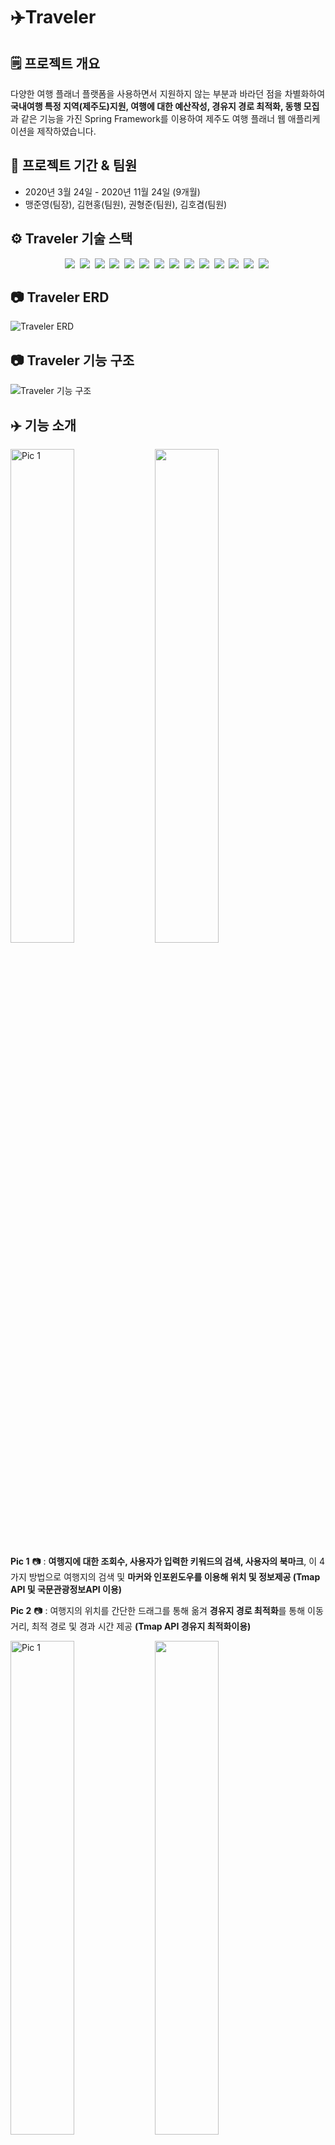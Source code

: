 # ✈️Traveler

## 🗒️ 프로젝트 개요

다양한 여행 플래너 플랫폼을 사용하면서 지원하지 않는 부분과 바라던 점을 차별화하여 **국내여행 특정 지역(제주도)지원, 여행에 대한 예산작성, 경유지 경로 최적화, 동행 모집**과 같은 기능을 가진 Spring Framework를 이용하여 제주도 여행 플래너 웹 애플리케이션을 제작하였습니다.

## 🚩 프로젝트 기간 & 팀원

- 2020년 3월 24일 - 2020년 11월 24일 (9개월)
- 맹준영(팀장), 김현홍(팀원), 권형준(팀원), 김호겸(팀원)

## ⚙️ Traveler 기술 스택
<p align="center">
  <img src="https://img.shields.io/badge/API-T_Map-red?style=flat">&nbsp 
  <img src="https://img.shields.io/badge/API-Kakao_Login-FFCD00?logo=kakao&style=flat&logoColor=white">&nbsp 
  <img src="https://img.shields.io/badge/API-국문_관광_정보-skyblue?style=flat">&nbsp 
  <img src="https://img.shields.io/badge/Library-Google_Chart-4285F4?style=flat&logo=google&logoColor=white">&nbsp 
  <img src="https://img.shields.io/badge/Library-Bootstrap-563D7C?style=flat&logo=bootstrap">&nbsp 
  <img src="https://img.shields.io/badge/Language-Java_8-007396?style=flat&logo=java&logoColor=white">&nbsp 
  <img src="https://img.shields.io/badge/Language-JavaScript-F7DF1E?style=flat&logo=javascript&logoColor=white">&nbsp 
  <img src="https://img.shields.io/badge/Language-JSP-orange?style=flat">&nbsp 
  <img src="https://img.shields.io/badge/Language-JSTL-green?style=flat">&nbsp 
  <img src="https://img.shields.io/badge/Language-jquery-0769AD?style=flat&logo=jquery&logoColor=white">&nbsp 
  <img src="https://img.shields.io/badge/Database-Oracle-F80000?style=flat&logo=oracle&logoColor=white">&nbsp 
  <img src="https://img.shields.io/badge/Database-Firebase-FFCA28?style=flat&logo=firebase&logoColor=white">&nbsp 
  <img src="https://img.shields.io/badge/Server-ApacheTomcat_8.5v-D22128?style=flat&logo=apahce&logoColor=white">&nbsp 
  <img src="https://img.shields.io/badge/Framework-SpringFramework_5.0.7-6DB33F?style=flat&logo=spring&logoColor=white">&nbsp 

</p>

## 📷 Traveler ERD 
![Traveler ERD](https://user-images.githubusercontent.com/52314663/100532928-0b13a800-3242-11eb-8b28-ec19d45620be.png)

## 📷 Traveler 기능 구조
![Traveler 기능 구조](https://user-images.githubusercontent.com/52314663/100532936-1535a680-3242-11eb-8bb3-a94f3453f8f7.png)


## ✈️ 기능 소개

<img src="https://user-images.githubusercontent.com/52314663/100517892-7c674280-31d1-11eb-8d8b-41105b8b2915.png" width="45%" alt="Pic 1"> <img src="https://user-images.githubusercontent.com/52314663/100517900-82f5ba00-31d1-11eb-8bc6-64f30cf3871c.png" width="45%">
  
**Pic 1** 📷 : **여행지에 대한 조회수, 사용자가 입력한 키워드의 검색, 사용자의 북마크**, 이 4가지 방법으로 여행지의 검색 및 **마커와 인포윈도우를 이용해 위치 및 정보제공 (Tmap API 및 국문관광정보API 이용)**

**Pic 2** 📷 : 여행지의 위치를 간단한 드래그를 통해 옮겨 **경유지 경로 최적화**를 통해 이동 거리, 최적 경로 및 경과 시간 제공 **(Tmap API 경유지 최적화이용)**

<img src="https://user-images.githubusercontent.com/52314663/100517901-8426e700-31d1-11eb-9bcc-6d04aa9ef906.png" width="45%" alt="Pic 1"> <img src="https://user-images.githubusercontent.com/52314663/100517902-85581400-31d1-11eb-9c87-39dcb8023075.png" width="45%">

**Pic 3 & 4** 📷 : DevExpress 라이브러리 중 Scheduler를 이용하여 **드래그 앤 드롭 방식**으로 **사용자가 저장한 여행 장소를 날짜 및 시간의 간편한 변경**이 가능하며, **더블 클릭**을 통해 **여행지에 대한 상세정보 추가 및 사용자가 원하는 여행지 추가 커스터마이징** 기능 제공 **(DevExpress Shceduler Library 사용)**

<img src="https://user-images.githubusercontent.com/52314663/100517903-8721d780-31d1-11eb-9a42-c97e23bdfe03.png" width="45%" alt="Pic 1"> <img src="https://user-images.githubusercontent.com/52314663/100517905-87ba6e00-31d1-11eb-96dd-1ece5aab2bb1.png" width="45%">

**Pic 5 & 6** 📷 : 사용자의 여행 일차에 맞는 공개 예산을 **총액 기준 최대/최소 금액으로 추천**해 예산 작성 참고하도록 지원하였으며 Google Chart Library의 Bar Chart와 Pie Chart를 이용하여 **금액별, 카테고리 별 예산 추이**를 보여주는 기능 **(Google Chart Library 이용)**

<img src="https://user-images.githubusercontent.com/52314663/100519064-e3d4c080-31d8-11eb-9997-107809c5e4cb.png" width="45%" alt="Pic 1"> <img src="https://user-images.githubusercontent.com/52314663/100519065-e6371a80-31d8-11eb-840b-9361dccd56df.png" width="45%">

**Pic 7 & 8** 📷 : **사용자의 여행 일정을 기반으로 예산을 제공**하도록 기본으로 여행 일정이 작성되어 있으며 보다 정확한 예산 작성을 지원하기 위해 **API가 제공하는 요금정보를 이용하고 추가 예산 작성**이 가능

<img src="https://user-images.githubusercontent.com/52314663/100519067-e7684780-31d8-11eb-8004-66419882e2c6.png" width="45%" alt="Pic 1"> <img src="https://user-images.githubusercontent.com/52314663/100519068-e8997480-31d8-11eb-95ea-7d0d5d0f4ffd.png" width="45%">

**Pic 9 & 10** 📷 : 동행 모집은 사용자의 여행 일정의 여행지로 호스팅이 가능하며 호스팅하기 이전에 같은 여행지를 여행하는 **동행 게시글 중 사용자의 여행 날짜, 가까운 시간, 마감이 가까운 순으로 추천해주는 자체 알고리즘**을 이용해 게스트로 참가할 수 있는 방향성 제공 

<img src="https://user-images.githubusercontent.com/52314663/100519070-e9caa180-31d8-11eb-98bc-630c46a84a15.png" width="45%" alt="Pic 1"> <img src="https://user-images.githubusercontent.com/52314663/100519071-ea633800-31d8-11eb-82b6-285d1bf770d7.png" width="45%">

**Pic 11 & 12** 📷 : 동행 호스트 혹은 게스트로 참가했을 때 호스트와 게스트간의 여행 일정 및 여행 정보 공유를 위해 **Firebase의 Realtime Database를 이용한 실시간 채팅과 DB를 이용한 쪽지를 구현**하여 연락 수단 제공

## 🔗 Traveler 깃허브 주소

👉🏻 [Traveler github](https://github.com/kimho1995/Traveler)

## 📽️ Traveler 시연 영상

👉🏻 [Traveler 시연 영상](https://youtu.be/B48eBHVYirU)

## 🏅 Traveler 수상 내역

**👉🏻 제 12회 창의적 종합설계 경진대회 대상 (Hanshin Univ. 12th Capston Design Competition 1st Prize, 2020.11.30) - 한신대학교 SW역량 강화 센터 주관**

## 💡 Reference

- UI(HTML, CSS, Javascript)
    1. [https://codepen.io/ChynoDeluxe/pen/bdXeqQ](https://codepen.io/ChynoDeluxe/pen/bdXeqQ)
    2. [https://codepen.io/FlorinPop17/pen/vPKWjd](https://codepen.io/FlorinPop17/pen/vPKWjd)
    3. [https://codepen.io/GeorgePark/pen/VXrwOP](https://codepen.io/GeorgePark/pen/VXrwOP)
- Library & API
    1. [https://developers.kakao.com/docs/latest/ko/kakaologin/common](https://developers.kakao.com/docs/latest/ko/kakaologin/common)
    2. [http://tmapapi.sktelecom.com/main.html#](http://tmapapi.sktelecom.com/main.html#)
    3. [https://developers.google.com/chart/interactive/docs/gallery](https://developers.google.com/chart/interactive/docs/gallery)
    4. [https://www.data.go.kr/data/15057787/openapi.do](https://www.data.go.kr/data/15057787/openapi.do)
    5. [https://js.devexpress.com/Documentation/ApiReference/UI_Widgets/dxScheduler/](https://js.devexpress.com/Documentation/ApiReference/UI_Widgets/dxScheduler/)
